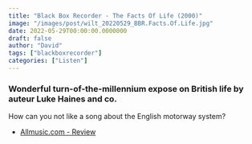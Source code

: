 ```yaml
---
title: "Black Box Recorder - The Facts Of Life (2000)"
image: "/images/post/wilt_20220529_BBR.Facts.Of.Life.jpg"
date: 2022-05-29T00:00:00.0000000
draft: false
author: "David"
tags: ["blackboxrecorder"]
categories: ["Listen"]
---
```

### Wonderful turn-of-the-millennium expose on British life by auteur Luke Haines and co.

 How can you not like a song about the English motorway system?

-  [Allmusic.com - Review](https://www.allmusic.com/album/the-facts-of-life-mw0000586864)